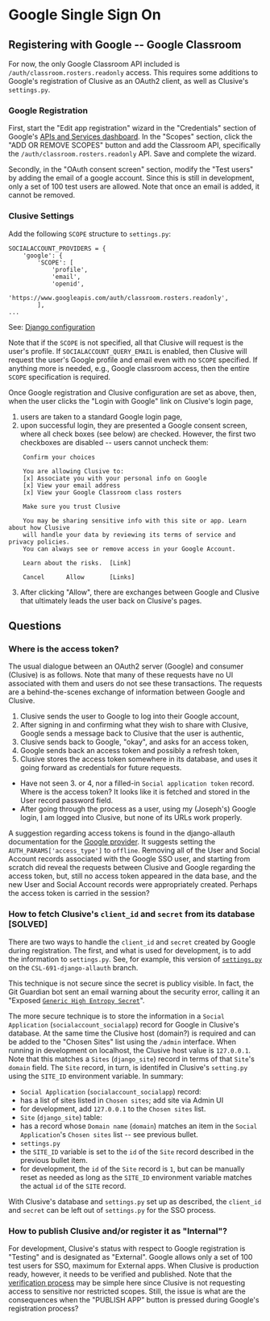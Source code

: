 # Google Single Sign On

## Registering with Google -- Google Classroom

For now, the only Google Classroom API included is `/auth/classroom.rosters.readonly`
access.  This requires some additions to Google's registration of Clusive as an
OAuth2 client, as well as Clusive's `settings.py`.

### Google Registration
First, start the "Edit app registration" wizard in the "Credentials"
section of Google's [APIs and Services dashboard](https://console.developers.google.com/apis/credentials/consent/).
In the "Scopes" section, click the "ADD OR REMOVE SCOPES" button and add the Classroom
API, specifically the `/auth/classroom.rosters.readonly` API.  Save and complete
the wizard.

Secondly, in the "OAuth consent screen" section, modify the "Test users" by
adding the email of a google account.  Since this is still in development, only
a set of 100 test users are allowed.  Note that once an email is added, it
cannot be removed.

### Clusive Settings
Add the following `SCOPE` structure to `settings.py`:

```
SOCIALACCOUNT_PROVIDERS = {
    'google': {
        'SCOPE': [
            'profile',
            'email',
            'openid',
            'https://www.googleapis.com/auth/classroom.rosters.readonly',
        ],
...
```
See: [Django configuration](https://django-allauth.readthedocs.io/en/latest/providers.html#django-configuration)

Note that if the `SCOPE` is not specified, all that Clusive will request is the
user's profile.  If `SOCIALACCOUNT_QUERY_EMAIL` is enabled, then Clusive will
request the user's Google profile and email even with no `SCOPE` specified.  If
anything more is needed, e.g., Google classroom access, then the entire `SCOPE`
specification is required.

Once Google registration and Clusive configuration are set as above, then, when
the user clicks the "Login with Google" link on Clusive's login page,

1. users are taken to a standard Google login page,
2. upon successful login, they are presented a Google consent screen, where
all check boxes (see below) are checked.  However, the first two checkboxes are
disabled -- users cannot uncheck them:
```
    Confirm your choices

    You are allowing Clusive to:
    [x] Associate you with your personal info on Google
    [x] View your email address
    [x] View your Google Classroom class rosters
    
    Make sure you trust Clusive

    You may be sharing sensitive info with this site or app. Learn about how Clusive
    will handle your data by reviewing its terms of service and privacy policies.
    You can always see or remove access in your Google Account.

    Learn about the risks.  [Link]

    Cancel      Allow       [Links]
```
3. After clicking "Allow", there are exchanges between Google and Clusive that
   ultimately leads the user back on Clusive's pages.

## Questions

### Where is the access token?

The usual dialogue between an OAuth2 server (Google) and consumer (Clusive) is
as follows.  Note that many of these requests have no UI associated with them
and users do not see these transactions.  The requests are a behind-the-scenes
exchange of information between Google and Clusive.

1. Clusive sends the user to Google to log into their Google account,
2. After signing in and confirming what they wish to share with Clusive, Google
   sends a message back to Clusive that the user is authentic,
3. Clusive sends back to Google, "okay", and asks for an access token,
4. Google sends back an access token and possibly a refresh token,
5. Clusive stores the access token somewhere in its database, and uses it going
   forward as credentials for future requests.

- Have not seen 3. or 4, nor a filled-in `Social application token` record.
  Where is the access token?  It looks like it is fetched and stored in the
  User record password field.
- After going through the process as a user, using my (Joseph's) Google login,
  I am logged into Clusive, but none of its URLs work properly.

A suggestion regarding access tokens is found in the django-allauth documentation
for the [Google provider](https://django-allauth.readthedocs.io/en/latest/providers.html#django-configuration).
It suggests setting the `AUTH_PARAMS['access_type']` to `offline`.  Removing all
of the User and Social Account records associated with the Google SSO user, and
starting from scratch did reveal the requests between Clusive and Google
regarding the access token, but, still no access token appeared in the data
base, and the new User and Social Account records were appropriately created.
Perhaps the access token is carried in the session?
  
### How to fetch Clusive's `client_id` and `secret` from its database [SOLVED]

There are two ways to handle the `client_id` and `secret` created by Google
during registration.  The first, and what is used for development, is to add
the information to `settings.py`.  See, for example, this version of
[`settings.py`](https://github.com/klown/clusive/blob/cb48ea1a811c44eb394fdbd0c1c9fe5cd4dae32b/src/clusive_project/settings.py#L67)
on the `CSL-691-django-allauth` branch.

This technique is not secure since the secret is publicy visible.  In fact, the
Git Guardian bot sent an email warning about the security error, calling it an
"Exposed [`Generic High Entropy Secret`](https://github.com/klown/clusive/commit/eaf604e3cf8d82745472b435d7827efe7c242309#diff-e4a4649d300e50c8be8173ce308974ec7dc9db60bca23233eb017c3840920e53R65)".

The more secure technique is to store the information in a `Social Application`
(`socialaccount_socialapp`) record for Google in Clusive's database.  At the
same time the Clusive host (domain?) is required and can be added to the
"Chosen Sites" list using the `/admin` interface.  When running in development
on localhost, the Clusive host value is `127.0.0.1`.  Note that this matches a
`Sites` (`django_site`) record in terms of that `Site`'s `domain` field.  The
`Site` record, in turn, is identifed in Clusive's `setting.py` using the 
`SITE_ID` environment variable.  In summary:
- `Social Application` (`socialaccount_socialapp`) record:
 - has a list of sites listed in `Chosen sites`; add site via Admin UI
 - for development, add `127.0.0.1` to the `Chosen sites` list.
- `Site` (`django_site`) table:
 - has a record whose `Domain name` (`domain`) matches an item in the
   `Social Application`'s `Chosen sites` list -- see previous bullet.
- `settings.py`
 - the `SITE_ID` variable is set to the `id` of the `Site` record described
   in the previous bullet item.
 - for development, the `id` of the `Site` record is `1`, but can be manually
   reset as needed as long as the `SITE_ID` environment variable matches the
   actual `id` of the `SITE` record. 

With Clusive's database and `settings.py` set up as described, the `client_id`
and `secret` can be left out of `settings.py` for the SSO process.

### How to publish Clusive and/or register it as "Internal"?

For development, Clusive's status with respect to Google registration is
"Testing" and is designated as "External".  Google allows only a set of 100
test users for SSO, maximum for External apps.  When Clusive is production
ready, however, it needs to be verified and published.  Note that the
[verification process](https://support.google.com/cloud/answer/9110914) may be
simple here since Clusive is not requesting access to sensitive nor restricted
scopes.  Still, the issue is what are the consequences when the "PUBLISH APP"
button is pressed during Google's registration process?

